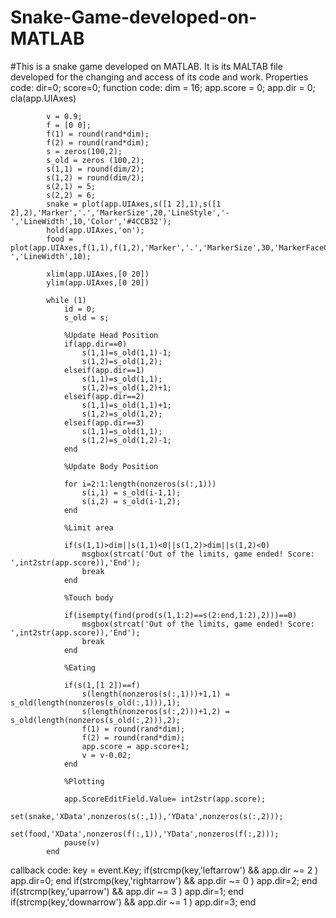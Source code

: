 # Snake-Game-developed-on-MATLAB
#This is a snake game developed on MATLAB. It is its MALTAB file developed for the changing and access of its code and work.
Properties code:
dir=0;
score=0;
function code:
dim = 16;
            app.score = 0;
            app.dir = 0;
            cla(app.UIAxes)
           
            v = 0.9;
            f = [0 0];
            f(1) = round(rand*dim);
            f(2) = round(rand*dim);         
            s = zeros(100,2);
            s_old = zeros (100,2);
            s(1,1) = round(dim/2);
            s(1,2) = round(dim/2);            
            s(2,1) = 5;
            s(2,2) = 6;
            snake = plot(app.UIAxes,s([1 2],1),s([1 2],2),'Marker','.','MarkerSize',20,'LineStyle','-','LineWidth',10,'Color','#4CCB32');
            hold(app.UIAxes,'on');
            food = plot(app.UIAxes,f(1,1),f(1,2),'Marker','.','MarkerSize',30,'MarkerFaceColor','r','LineStyle','-','LineWidth',10);
            
            xlim(app.UIAxes,[0 20])
            ylim(app.UIAxes,[0 20])
            
            while (1)
                id = 0;
                s_old = s;
                
                %Update Head Position
                if(app.dir==0)
                    s(1,1)=s_old(1,1)-1;
                    s(1,2)=s_old(1,2);
                elseif(app.dir==1)
                    s(1,1)=s_old(1,1);
                    s(1,2)=s_old(1,2)+1;
                elseif(app.dir==2)
                    s(1,1)=s_old(1,1)+1;
                    s(1,2)=s_old(1,2);
                elseif(app.dir==3)
                    s(1,1)=s_old(1,1);
                    s(1,2)=s_old(1,2)-1;
                end
                
                %Update Body Position
                
                for i=2:1:length(nonzeros(s(:,1)))
                    s(i,1) = s_old(i-1,1);
                    s(i,2) = s_old(i-1,2);
                end
                
                %Limit area
                
                if(s(1,1)>dim||s(1,1)<0||s(1,2)>dim||s(1,2)<0)
                    msgbox(strcat('Out of the limits, game ended! Score: ',int2str(app.score)),'End');
                    break
                end
                
                %Touch body
                
                if(isempty(find(prod(s(1,1:2)==s(2:end,1:2),2)))==0)
                    msgbox(strcat('Out of the limits, game ended! Score: ',int2str(app.score)),'End');
                    break
                end
                
                %Eating
                
                if(s(1,[1 2])==f)
                    s(length(nonzeros(s(:,1)))+1,1) = s_old(length(nonzeros(s_old(:,1))),1);
                    s(length(nonzeros(s(:,2)))+1,2) = s_old(length(nonzeros(s_old(:,2))),2);
                    f(1) = round(rand*dim);
                    f(2) = round(rand*dim);
                    app.score = app.score+1;
                    v = v-0.02;
                end
                
                %Plotting
                
                app.ScoreEditField.Value= int2str(app.score);
                set(snake,'XData',nonzeros(s(:,1)),'YData',nonzeros(s(:,2)));
                set(food,'XData',nonzeros(f(:,1)),'YData',nonzeros(f(:,2)));
                pause(v)
            end
callback code:
key = event.Key;
            if(strcmp(key,'leftarrow') && app.dir ~= 2 )
                app.dir=0;
            end
            if(strcmp(key,'rightarrow') && app.dir ~= 0 )
                app.dir=2;
            end
            if(strcmp(key,'uparrow') && app.dir ~= 3 )
                app.dir=1;
            end
            if(strcmp(key,'downarrow') && app.dir ~= 1 )
                app.dir=3;
            end
